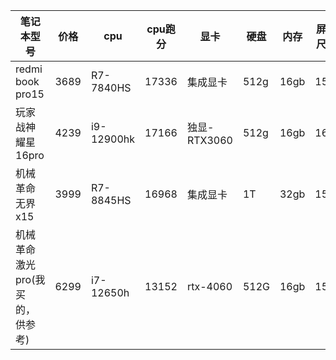 |  笔记本型号   | 价格  |  cpu   | cpu跑分  |  显卡   | 硬盘  |  内存   | 屏幕尺寸  |
|  ----  | ----  |  ----  | ----  |  ----  | ----  |  ----  | ----  |
| redmi book pro15  | 3689 | R7-7840HS  | 17336 | 集成显卡  | 512g | 16gb  | 15.6 |
| 玩家战神耀星16pro  | 4239 | i9-12900hk  | 17166 | 独显-RTX3060  | 512g | 16gb  | 16 |
| 机械革命 无界x15  | 3999 | R7-8845HS  | 16968 | 集成显卡  | 1T | 32gb  | 15.3 |
| 机械革命 激光pro(我买的，供参考)  | 6299 | i7-12650h  | 13152 | rtx-4060  | 512G | 16gb  | 15.3 |